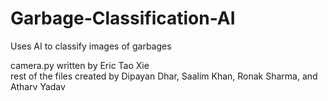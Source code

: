 # Garbage-Classification-AI
Uses AI to classify images of garbages

camera.py written by Eric Tao Xie\
rest of the files created by Dipayan Dhar, Saalim Khan, Ronak Sharma, and Atharv Yadav
